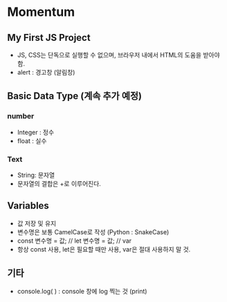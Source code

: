 # Momentum
## My First JS Project
- JS, CSS는 단독으로 실행할 수 없으며, 브라우저 내에서 HTML의 도움을 받아야 함.
- alert : 경고창 (알림창)

## Basic Data Type (계속 추가 예정)
### number
- Integer : 정수
- float : 실수
### Text
- String: 문자열
- 문자열의 결합은 +로 이루어진다.

## Variables
- 값 저장 및 유지
- 변수명은 보통 CamelCase로 작성 (Python : SnakeCase)
- const 변수명 = 값;  // let 변수명 = 값; // var
- 항상 const 사용, let은 필요할 때만 사용, var은 절대 사용하지 말 것.

## 기타
- console.log( ) : console 창에 log 찍는 것 (print)
